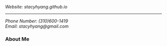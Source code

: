 <html>
  <body>
    <address> Website: stacyhyang.github.io </address>
    <hr>
    <address> Phone Number: (310)600-1419 </address>
    <address> Email: stacyhyang@gmail.com </address>
    <h3> About Me </h3>
  </body>
</html>
